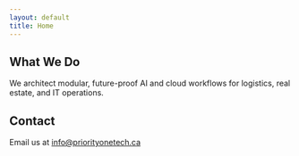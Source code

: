 ```yaml
---
layout: default
title: Home
---
```


<section>
  <h2>What We Do</h2>
  <p>We architect modular, future-proof AI and cloud workflows for logistics, real estate, and IT operations.</p>
</section>

<section>
  <h2>Contact</h2>
  <p>Email us at <a href="mailto:info@priorityonetech.ca">info@priorityonetech.ca</a></p>
</section>
